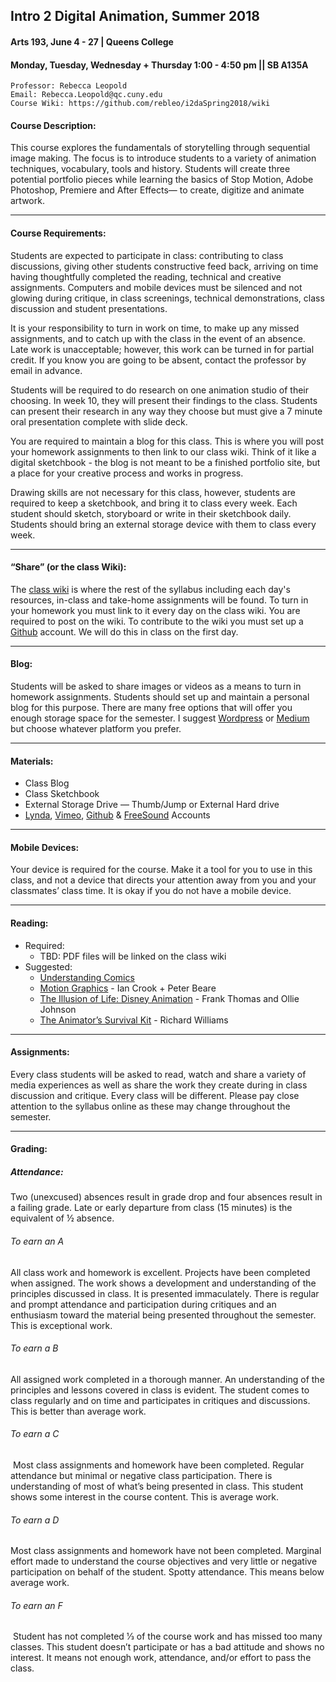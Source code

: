 ## Intro 2 Digital Animation, Summer 2018
#### Arts 193, June 4 - 27 | Queens College
#### Monday, Tuesday, Wednesday + Thursday 1:00 - 4:50 pm || SB A135A

	Professor: Rebecca Leopold
	Email: Rebecca.Leopold@qc.cuny.edu
	Course Wiki: https://github.com/rebleo/i2daSpring2018/wiki

#### Course Description:
This course explores the fundamentals of storytelling through sequential image making. The focus is to introduce students to a variety of animation techniques, vocabulary, tools and history. Students will create three potential portfolio pieces while learning the basics of Stop Motion, Adobe Photoshop, Premiere and After Effects— to create, digitize and animate artwork. 

---
#### Course Requirements:
Students are expected to participate in class: contributing to class discussions, giving other students constructive feed back, arriving on time having thoughtfully completed the reading, technical and creative assignments. Computers and mobile devices must be silenced and not glowing during critique, in class screenings, technical demonstrations, class discussion and student presentations.

It is your responsibility to turn in work on time, to make up any missed assignments, and to catch up with the class in the event of an absence. Late work is unacceptable; however, this work can be turned in for partial credit. If you know you are going to be absent, contact the professor by email in advance.

Students will be required to do research on one animation studio of their choosing. In week 10, they will present their findings to the class. Students can present their research in any way they choose but must give a 7 minute oral presentation complete with slide deck.

You are required to maintain a blog for this class. This is where you will post your homework assignments to then link to our class wiki. Think of it like a digital sketchbook - the blog is not meant to be a finished portfolio site, but a place for your creative process and works in progress.

Drawing skills are not necessary for this class, however, students are required to keep a sketchbook, and bring it to class every week. Each student should sketch, storyboard or write in their sketchbook daily. Students should bring an external storage device with them to class every week.

---
#### “Share” (or the class Wiki):
The [class wiki](https://github.com/rebleo/i2daSummer2018/wiki) is where the rest of the syllabus including each day's resources, in-class and take-home assignments will be found. To turn in your homework you must link to it every day on the class wiki. You are required to post on the wiki. To contribute to the wiki you must set up a [Github](http://www.github.com) account. We will do this in class on the first day.

---
#### Blog:
Students will be asked to share images or videos as a means to turn in homework assignments. Students should set up and maintain a personal blog for this purpose. There are many free options that will offer you enough storage space for the semester. I suggest [Wordpress](https://wordpress.com/) or [Medium](https://medium.com/) but choose whatever platform you prefer.

---
#### Materials:
* Class Blog
* Class Sketchbook
* External Storage Drive — Thumb/Jump or External Hard drive
* [Lynda](http://www.qc.cuny.edu/HR/Pages/Lynda.aspx), [Vimeo](https://vimeo.com/), [Github](https://github.com/) & [FreeSound](https://freesound.org/) Accounts

---
#### Mobile Devices:
Your device is required for the course. Make it a tool for you to use in this class, and not a device that directs your attention away from you and your classmates’ class time. It is okay if you do not have a mobile device.

---
#### Reading:
* Required:
  * TBD: PDF files will be linked on the class wiki
* Suggested:
  * [Understanding Comics](http://scottmccloud.com/2-print/1-uc/)
  * [Motion Graphics](https://www.amazon.com/Motion-Graphics-Principles-Practices-Required/dp/1472569008) - Ian Crook +  Peter Beare
  * [The Illusion of Life: Disney Animation](https://www.amazon.com/Illusion-Life-Disney-Animation/dp/0786860707) - Frank Thomas and Ollie Johnson
  * [The Animator’s Survival Kit](https://www.amazon.com/Animators-Survival-Kit-Principles-Classical/dp/086547897X/ref=sr_1_1?ie=UTF8&qid=1503697966&sr=8-1&keywords=animators+survival+kit) - Richard Williams

---
#### Assignments:
Every class students will be asked to read, watch and share a variety of media experiences as well as share the work they create during in class discussion and critique. Every class will be different. Please pay close attention to the syllabus online as these may change throughout the semester.

---
#### Grading:

##### Attendance:
Two (unexcused) absences result in grade drop and four absences result in a failing grade. Late or early departure from class (15 minutes) is the equivalent of ½ absence.

###### To earn an A 
All class work and homework is excellent. Projects have been completed when assigned. The work shows a development and understanding of the principles discussed in class. It is presented immaculately. There is regular and prompt attendance and participation during critiques and an enthusiasm toward the material being presented throughout the semester. This is exceptional work.

###### To earn a B 
All assigned work completed in a thorough manner. An understanding of the principles and lessons covered in class is evident. The student comes to class regularly and on time and participates in critiques and discussions. This is better than average work.

###### To earn a C
 Most class assignments and homework have been completed. Regular attendance but minimal or negative class participation. There is understanding of most of what’s being presented in class. This student shows some interest in the course content. This is average work.

###### To earn a D 
Most class assignments and homework have not been completed. Marginal effort made to understand the course objectives and very little or negative participation on behalf of the student. Spotty attendance. This means below average work.

###### To earn an F
 Student has not completed 1⁄3 of the course work and has missed too many classes. This student doesn’t participate or has a bad attitude and shows no interest. It means not enough work, attendance, and/or effort to pass the class.
